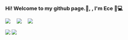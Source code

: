 ### Hi! Welcome to my github page.👋, , I'm Ece 🏼‍💻 

<p align='left'>
  <a href="https://www.instagram.com/ecenur.dogann/"><img src="https://img.shields.io/badge/Instagram-E4405F?style=for-the-badge&logo=instagram&logoColor=white" /></a>&nbsp;&nbsp;&nbsp;&nbsp;
  <a href="https://www.linkedin.com/in/ecenurdogann/"><img src="https://img.shields.io/badge/linkedin-%230077B5.svg?&style=for-the-badge&logo=linkedin&logoColor=white" /></a>&nbsp;&nbsp;&nbsp;&nbsp;
 <a href="mailto:ecenr502@gmail.com"><img src="https://img.shields.io/badge/Gmail-007700.svg?&style=for-the-badge&logo=gmail&logoColor=white" /></a>
</p>

<a href="https://github.com/end0455"><img align="center" src="https://github-readme-stats.vercel.app/api?username=end0455&show_icons=true&bg_color=0d1117&text_color=bdc3c7&title_color=f1c40f&icon_color=f1c40f&hide_border=true" /></a>
<a href="https://github.com/end0455"><img align="center" src="https://github-readme-stats.vercel.app/api/top-langs/?username=end0455k&bg_color=0d1117&text_color=bdc3c7&title_color=f1c40f&hide_border=true&layout=compact&langs_count=7" /></a>
